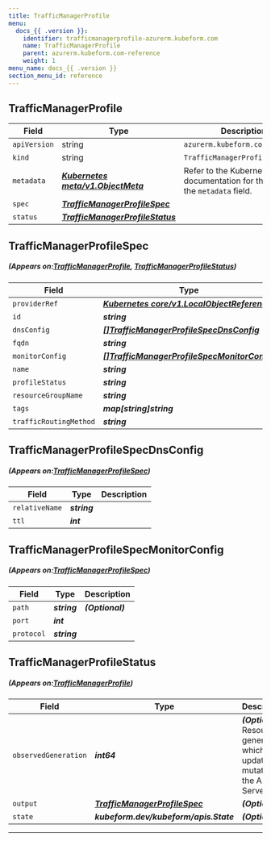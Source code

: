 ```yaml
---
title: TrafficManagerProfile
menu:
  docs_{{ .version }}:
    identifier: trafficmanagerprofile-azurerm.kubeform.com
    name: TrafficManagerProfile
    parent: azurerm.kubeform.com-reference
    weight: 1
menu_name: docs_{{ .version }}
section_menu_id: reference
---
```


## TrafficManagerProfile
| Field | Type | Description |
| ------ | ----- | ----------- |
| `apiVersion` | string | `azurerm.kubeform.com/v1alpha1` |
|    `kind` | string | `TrafficManagerProfile` |
| `metadata` | ***[Kubernetes meta/v1.ObjectMeta](https://kubernetes.io/docs/reference/generated/kubernetes-api/v1.13/#objectmeta-v1-meta)***|Refer to the Kubernetes API documentation for the fields of the `metadata` field.|
| `spec` | ***[TrafficManagerProfileSpec](#TrafficManagerProfileSpec)***||
| `status` | ***[TrafficManagerProfileStatus](#TrafficManagerProfileStatus)***||
## TrafficManagerProfileSpec
##### (Appears on:[TrafficManagerProfile](#TrafficManagerProfile), [TrafficManagerProfileStatus](#TrafficManagerProfileStatus))
| Field | Type | Description |
| ------ | ----- | ----------- |
| `providerRef` | ***[Kubernetes core/v1.LocalObjectReference](https://kubernetes.io/docs/reference/generated/kubernetes-api/v1.13/#localobjectreference-v1-core)***||
| `id` | ***string***||
| `dnsConfig` | ***[[]TrafficManagerProfileSpecDnsConfig](#TrafficManagerProfileSpecDnsConfig)***||
| `fqdn` | ***string***| ***(Optional)*** |
| `monitorConfig` | ***[[]TrafficManagerProfileSpecMonitorConfig](#TrafficManagerProfileSpecMonitorConfig)***||
| `name` | ***string***||
| `profileStatus` | ***string***| ***(Optional)*** |
| `resourceGroupName` | ***string***||
| `tags` | ***map[string]string***| ***(Optional)*** |
| `trafficRoutingMethod` | ***string***||
## TrafficManagerProfileSpecDnsConfig
##### (Appears on:[TrafficManagerProfileSpec](#TrafficManagerProfileSpec))
| Field | Type | Description |
| ------ | ----- | ----------- |
| `relativeName` | ***string***||
| `ttl` | ***int***||
## TrafficManagerProfileSpecMonitorConfig
##### (Appears on:[TrafficManagerProfileSpec](#TrafficManagerProfileSpec))
| Field | Type | Description |
| ------ | ----- | ----------- |
| `path` | ***string***| ***(Optional)*** |
| `port` | ***int***||
| `protocol` | ***string***||
## TrafficManagerProfileStatus
##### (Appears on:[TrafficManagerProfile](#TrafficManagerProfile))
| Field | Type | Description |
| ------ | ----- | ----------- |
| `observedGeneration` | ***int64***| ***(Optional)*** Resource generation, which is updated on mutation by the API Server.|
| `output` | ***[TrafficManagerProfileSpec](#TrafficManagerProfileSpec)***| ***(Optional)*** |
| `state` | ***kubeform.dev/kubeform/apis.State***| ***(Optional)*** |
---
